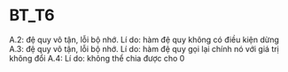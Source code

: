 # BT_T6
A.2: đệ quy vô tận, lỗi bộ nhớ. Lí do: hàm đệ quy không có điều kiện dừng
A.3: đệ quy vô tận, lỗi bộ nhớ. Lí do: hàm đệ quy gọi lại chính nó với giá trị không đổi
A.4: Lí do: không thể chia được cho 0
